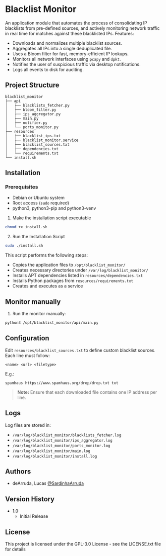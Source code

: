 # Blacklist Monitor

An application module that automates the process of consolidating IP blacklists from pre-defined sources, and actively monitoring network traffic in real time for matches against these blacklisted IPs. Features:

- Downloads and normalizes multiple blacklist sources.
- Aggregates all IPs into a single deduplicated file.
- Uses a Bloom filter for fast, memory-efficient IP lookups.
- Monitors all network interfaces using `pcapy` and `dpkt`.
- Notifies the user of suspicious traffic via desktop notifications.
- Logs all events to disk for auditing.

## Project Structure

```
blacklist_monitor
├── api
│   ├── blacklists_fetcher.py
│   ├── bloom_filter.py
│   ├── ips_aggregator.py
│   ├── main.py
│   ├── notifier.py
│   └── ports_monitor.py
├── resources
│   ├── blacklist_ips.txt
│   ├── blacklist_monitor.service
│   ├── blacklist_sources.txt
│   ├── dependencies.txt
│   └── requirements.txt
└── install.sh
````

## Installation

### Prerequisites

- Debian or Ubuntu system
- Root access (`sudo` required)
- python3, python3-pip and python3-venv

1. Make the installation script executable

  ```bash
  chmod +x install.sh
  ```

2. Run the Installation Script

  ```bash
  sudo ./install.sh
  ````

This script performs the following steps:

* Copies the application files to `/opt/blacklist_monitor/`
* Creates necessary directories under `/var/log/blacklist_monitor/`
* Installs APT dependencies listed in `resources/dependencies.txt`
* Installs Python packages from `resources/requirements.txt`
* Creates and executes as a service

## Monitor manually

1. Run the monitor manually:

  ```bash
  python3 /opt/blacklist_monitor/api/main.py
  ```

## Configuration

Edit `resources/blacklist_sources.txt` to define custom blacklist sources. Each line must follow:

  ```
  <name> <url> <filetype>
  ```

E.g.:

  ```
  spamhaus https://www.spamhaus.org/drop/drop.txt txt
  ```

> **Note:** Ensure that each downloaded file contains one IP address per line.

## Logs

Log files are stored in:

* `/var/log/blacklist_monitor/blacklists_fetcher.log`
* `/var/log/blacklist_monitor/ips_aggregator.log`
* `/var/log/blacklist_monitor/ports_monitor.log`
* `/var/log/blacklist_monitor/main.log`
* `/var/log/blacklist_monitor/install.log`

## Authors

 - deArruda, Lucas [@SardinhaArruda](https://twitter.com/SardinhaArruda)

## Version History

* 1.0
    * Initial Release

## License

This project is licensed under the GPL-3.0 License - see the LICENSE.txt file for details
